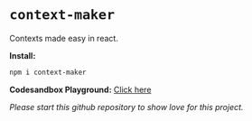 # `context-maker`

Contexts made easy in react.

**Install:**

```bash
npm i context-maker
```

**Codesandbox Playground:** [Click here](https://codesandbox.io/s/usecontext-genericway-eg-4-most-simple-builtin-usestate-forked-for-library-0f9l7v?file=/src/lib.js:0-560)

*Please start this github repository to show love for this project.*
